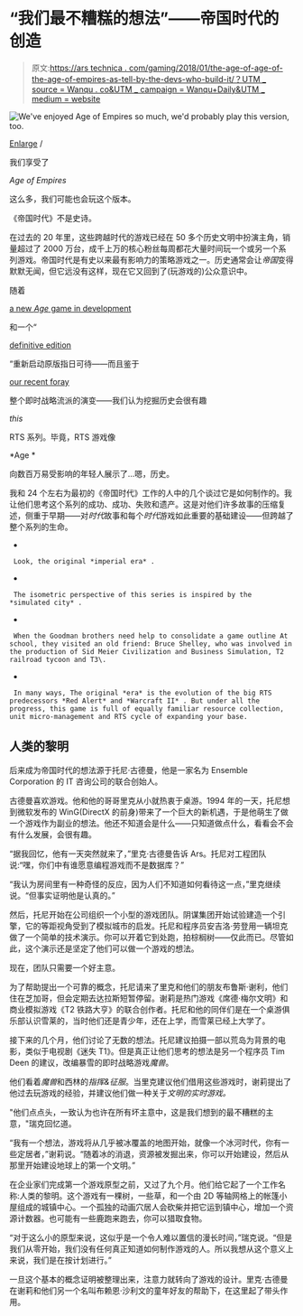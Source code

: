 # “我们最不糟糕的想法”——帝国时代的创造

> 原文:[https://ars technica . com/gaming/2018/01/the-age-of-age-of-the-age-of-empires-as-tell-by-the-devs-who-build-it/？UTM _ source = Wanqu . co&UTM _ campaign = Wanqu+Daily&UTM _ medium = website](https://arstechnica.com/gaming/2018/01/the-age-of-age-of-empires-as-told-by-the-devs-who-built-it/?utm_source=wanqu.co&utm_campaign=Wanqu+Daily&utm_medium=website)

![We've enjoyed <em>Age of Empires</em> so much, we'd probably play this version, too.](../Images/219b642f0590a10c78909d0762ff8cc6.png)

[Enlarge](https://cdn.arstechnica.net/wp-content/uploads/2018/01/Age-of-Empires_Oral_History.jpg) /

我们享受了

*Age of Empires*

这么多，我们可能也会玩这个版本。





《帝国时代》不是史诗。

在过去的 20 年里，这些跨越时代的游戏已经在 50 多个历史文明中扮演主角，销量超过了 2000 万台，成千上万的核心粉丝每周都花大量时间玩一个或另一个系列游戏。帝国时代是有史以来最有影响力的策略游戏之一。历史通常会让*帝国*变得默默无闻，但它远没有这样，现在它又回到了(玩游戏的)公众意识中。

随着

[a new *Age* game in development](https://www.polygon.com/2017/8/21/16180714/age-of-empires-4-pc-relic-entertainment-definitive-edition)

和一个“

[definitive edition](https://arstechnica.com/gaming/2017/06/age-of-empires-definitive-edition-4k-screenshots/)

“重新启动原版指日可待——而且鉴于

[our recent foray](https://arstechnica.com/gaming/2017/09/build-gather-brawl-repeat-the-history-of-real-time-strategy-games/)

整个即时战略流派的演变——我们认为挖掘历史会很有趣

*this*

RTS 系列。毕竟，RTS 游戏像

*Age *

向数百万易受影响的年轻人展示了...嗯，历史。

我和 24 个左右为最初的《帝国时代》工作的人中的几个谈过它是如何制作的。我让他们思考这个系列的成功、成功、失败和遗产。这是对他们许多故事的压缩复述，侧重于早期——对*时代*故事和每个*时代*游戏如此重要的基础建设——但跨越了整个系列的生命。

*   

     Look, the original *imperial era* . 

    

*   

     The isometric perspective of this series is inspired by the *simulated city* . 

    

*   

     When the Goodman brothers need help to consolidate a game outline At school, they visited an old friend: Bruce Shelley, who was involved in the production of Sid Meier Civilization and Business Simulation, T2 railroad tycoon and T3\. 

    

*   

     In many ways, The original *era* is the evolution of the big RTS predecessors *Red Alert* and *Warcraft II* . But under all the progress, this game is full of equally familiar resource collection, unit micro-management and RTS cycle of expanding your base. 

    

## 人类的黎明

后来成为帝国时代的想法源于托尼·古德曼，他是一家名为 Ensemble Corporation 的 IT 咨询公司的联合创始人。

古德曼喜欢游戏。他和他的哥哥里克从小就热衷于桌游。1994 年的一天，托尼想到微软发布的 WinG(DirectX 的前身)带来了一个巨大的新机遇，于是他萌生了做一个游戏作为副业的想法。他还不知道会是什么——只知道做点什么，看看会不会有什么发展，会很有趣。

“据我回忆，他有一天突然就来了，”里克·古德曼告诉 Ars。托尼对工程团队说:“嘿，你们中有谁愿意编程游戏而不是数据库？”

“我认为房间里有一种奇怪的反应，因为人们不知道如何看待这一点，”里克继续说。“但事实证明他是认真的。”

然后，托尼开始在公司组织一个小型的游戏团队。阴谋集团开始试验建造一个引擎，它的等距视角受到了模拟城市的启发。托尼和程序员安吉洛·劳登用一辆坦克做了一个简单的技术演示。你可以开着它到处跑，拍棕榈树——仅此而已。尽管如此，这个演示还是坚定了他们可以做一个游戏的想法。

现在，团队只需要一个好主意。

为了帮助提出一个可靠的概念，托尼请来了里克和他们的朋友布鲁斯·谢利，他们住在芝加哥，但会定期去达拉斯短暂停留。谢莉是热门游戏《席德·梅尔文明》和商业模拟游戏《T2 铁路大亨》的联合创作者。托尼和他的同伴们是在一个桌游俱乐部认识雪莱的，当时他们还是青少年，还在上学，而雪莱已经上大学了。

接下来的几个月，他们讨论了无数的想法。托尼建议拍摄一部以荒岛为背景的电影，类似于电视剧《迷失 T1》。但是真正让他们思考的想法是另一个程序员 Tim Deen 的建议，改编暴雪的即时战略游戏*魔兽*。

他们看着*魔兽*和西林的*指挥&征服*。当里克建议他们借用这些游戏时，谢莉提出了他过去玩游戏的经验，并建议他们做一种关于*文明的实时游戏。*

"他们点点头，一致认为也许在所有坏主意中，这是我们想到的最不糟糕的主意，"瑞克回忆道。

“我有一个想法，游戏将从几乎被冰覆盖的地图开始，就像一个冰河时代，你有一些定居者，”谢莉说。“随着冰的消退，资源被发掘出来，你可以开始建设，然后从那里开始建设地球上的第一个文明。”

在企业家们完成第一个游戏原型之前，又过了九个月。他们给它起了一个工作名称:人类的黎明。这个游戏有一棵树，一些草，和一个由 2D 等轴网格上的帐篷小屋组成的城镇中心。一个孤独的动画穴居人会砍柴并把它运到镇中心，增加一个资源计数器。也可能有一些鹿跑来跑去，你可以猎取食物。

“对于这么小的原型来说，这似乎是一个令人难以置信的漫长时间，”瑞克说。“但是我们从零开始，我们没有任何真正知道如何制作游戏的人。所以我想从这个意义上来说，我们是在按计划进行。”

一旦这个基本的概念证明被整理出来，注意力就转向了游戏的设计。里克·古德曼在谢莉和他们另一个名叫布赖恩·沙利文的童年好友的帮助下，在这里起了带头作用。